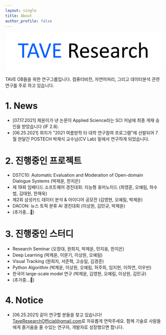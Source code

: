 ```yaml
---
layout: single
title: About
author_profile: false
---
```

![logo](./imgs/logo.png)

TAVE OB들을 위한 연구그룹입니다. 컴퓨터비전, 자연어처리, 그리고 데이터분석 관련 연구를 주로 하고 있습니다.


# 1. News

- [07.17.2021] 제윤이가 낸 논문이 Applied Science라는 SCI 저널에 최종 게재 승인을 받았습니다 (IF 2.8). 
- [06.25.2021] 희지가 "2021 여름방학 타 대학 연구참여 프로그램"에 선발되어 7월 한달간 POSTECH 박재식 교수님(CV Lab) 밑에서 연구하게 되었습니다.


# 2. 진행중인 프로젝트

- DSTC10: Automatic Evaluation and Moderation of Open-domain Dialogue Systems (박제윤, 한지은)
- 제 19회 임베디드 소프트웨어 경진대회: 지능형 휴머노이드 (최영훈, 오예림, 하수범, 김태원, 한재욱)
- 제2회 삼성카드 데이터 분석 & 아이디어 공모전 (김영현, 오예림, 박제윤)
- DACON: 뉴스 토픽 분류 AI 경진대회 (이상원, 김민규, 박제윤)
- (추가중...🚧)

# 3. 진행중인 스터디

- Research Seminar (오창대, 원희지, 박제윤, 민지웅, 한지은)
- Deep Learning (박제윤, 이문기, 이상원, 오예림)
- Visual Tracking (원희지, 서준혁, 고승일, 김경준)
- Python Algorithm (박제윤, 이상원, 오예림, 허주희, 임지현, 이하연, 이우빈)
- 한국어 large-scale model 연구 (박제윤, 김영현, 오예림, 이상원, 김민규)
- (추가중...🚧)

# 4. Notice

- [06.25.2021] 같이 연구할 분들을 찾고 있습니다! [TaveResearchOfficial@gmail.com](mailto:TaveResearchOfficial@gmail.com)로 자유롭게 연락주세요. 함께 기술로 사람들에게 즐거움을 줄 수있는 연구자, 개발자로 성장했으면 합니다.
